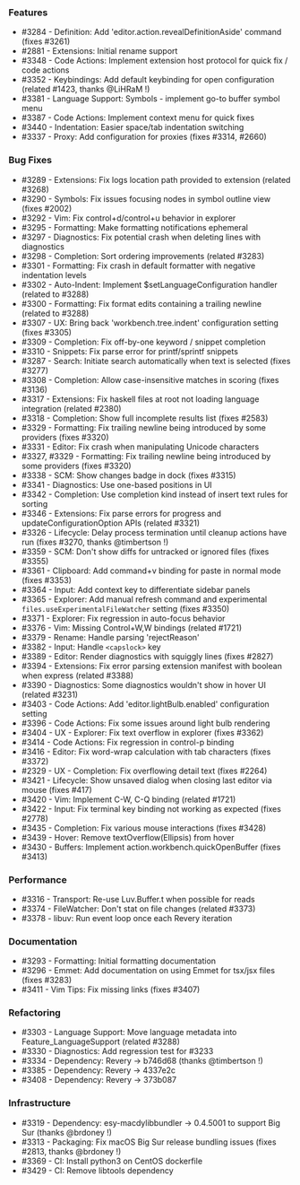 ### Features 

- #3284 - Definition: Add 'editor.action.revealDefinitionAside' command (fixes #3261)
- #2881 - Extensions: Initial rename support
- #3348 - Code Actions: Implement extension host protocol for quick fix / code actions
- #3352 - Keybindings: Add default keybinding for open configuration (related #1423, thanks @LiHRaM !)
- #3381 - Language Support: Symbols - implement go-to buffer symbol menu
- #3387 - Code Actions: Implement context menu for quick fixes
- #3440 - Indentation: Easier space/tab indentation switching
- #3337 - Proxy: Add configuration for proxies (fixes #3314, #2660)

### Bug Fixes

- #3289 - Extensions: Fix logs location path provided to extension (related #3268)
- #3290 - Symbols: Fix issues focusing nodes in symbol outline view (fixes #2002)
- #3292 - Vim: Fix control+d/control+u behavior in explorer
- #3295 - Formatting: Make formatting notifications ephemeral
- #3297 - Diagnostics: Fix potential crash when deleting lines with diagnostics
- #3298 - Completion: Sort ordering improvements (related #3283)
- #3301 - Formatting: Fix crash in default formatter with negative indentation levels
- #3302 - Auto-Indent: Implement $setLanguageConfiguration handler (related to #3288)
- #3300 - Formatting: Fix format edits containing a trailing newline (related to #3288)
- #3307 - UX: Bring back 'workbench.tree.indent' configuration setting (fixes #3305)
- #3309 - Completion: Fix off-by-one keyword / snippet completion
- #3310 - Snippets: Fix parse error for printf/sprintf snippets
- #3287 - Search: Initiate search automatically when text is selected (fixes #3277)
- #3308 - Completion: Allow case-insensitive matches in scoring (fixes #3136)
- #3317 - Extensions: Fix haskell files at root not loading language integration (related #2380)
- #3318 - Completion: Show full incomplete results list (fixes #2583)
- #3329 - Formatting: Fix trailing newline being introduced by some providers (fixes #3320)
- #3331 - Editor: Fix crash when manipulating Unicode characters
- #3327, #3329 - Formatting: Fix trailing newline being introduced by some providers (fixes #3320)
- #3338 - SCM: Show changes badge in dock (fixes #3315)
- #3341 - Diagnostics: Use one-based positions in UI
- #3342 - Completion: Use completion kind instead of insert text rules for sorting
- #3346 - Extensions: Fix parse errors for progress and updateConfigurationOption APIs (related #3321)
- #3326 - Lifecycle: Delay process termination until cleanup actions have run (fixes #3270, thanks @timbertson !)
- #3359 - SCM: Don't show diffs for untracked or ignored files (fixes #3355)
- #3361 - Clipboard: Add command+v binding for paste in normal mode (fixes #3353)
- #3364 - Input: Add context key to differentiate sidebar panels
- #3365 - Explorer: Add manual refresh command and experimental `files.useExperimentalFileWatcher` setting (fixes #3350)
- #3371 - Explorer: Fix regression in auto-focus behavior
- #3376 - Vim: Missing Control+W,W bindings (related #1721)
- #3379 - Rename: Handle parsing 'rejectReason'
- #3382 - Input: Handle `<capslock>` key
- #3389 - Editor: Render diagnostics with squiggly lines (fixes #2827)
- #3394 - Extensions: Fix error parsing extension manifest with boolean when express (related #3388)
- #3390 - Diagnostics: Some diagnostics wouldn't show in hover UI (related #3231)
- #3403 - Code Actions: Add 'editor.lightBulb.enabled' configuration setting
- #3396 - Code Actions: Fix some issues around light bulb rendering
- #3404 - UX - Explorer: Fix text overflow in explorer (fixes #3362)
- #3414 - Code Actions: Fix regression in control-p binding
- #3416 - Editor: Fix word-wrap calculation with tab characters (fixes #3372)
- #2329 - UX - Completion: Fix overflowing detail text (fixes #2264)
- #3421 - Lifecycle: Show unsaved dialog when closing last editor via mouse (fixes #417)
- #3420 - Vim: Implement C-W, C-Q binding (related #1721)
- #3422 - Input: Fix terminal key binding not working as expected (fixes #2778)
- #3435 - Completion: Fix various mouse interactions (fixes #3428)
- #3439 - Hover: Remove textOverflow(Ellipsis) from hover
- #3430 - Buffers: Implement action.workbench.quickOpenBuffer (fixes #3413)

### Performance

- #3316 - Transport: Re-use Luv.Buffer.t when possible for reads
- #3374 - FileWatcher: Don't stat on file changes (related #3373)
- #3378 - libuv: Run event loop once each Revery iteration

### Documentation

- #3293 - Formatting: Initial formatting documentation
- #3296 - Emmet: Add documentation on using Emmet for tsx/jsx files (fixes #3283)
- #3411 - Vim Tips: Fix missing links (fixes #3407)

### Refactoring

- #3303 - Language Support: Move language metadata into Feature_LanguageSupport (related #3288)
- #3330 - Diagnostics: Add regression test for #3233
- #3334 - Dependency: Revery -> b746d68 (thanks @timbertson !)
- #3385 - Dependency: Revery -> 4337e2c
- #3408 - Dependency: Revery -> 373b087

### Infrastructure

- #3319 - Dependency: esy-macdylibbundler -> 0.4.5001 to support Big Sur (thanks @brdoney !)
- #3313 - Packaging: Fix macOS Big Sur release bundling issues (fixes #2813, thanks @brdoney !)
- #3369 - CI: Install python3 on CentOS dockerfile
- #3429 - CI: Remove libtools dependency
